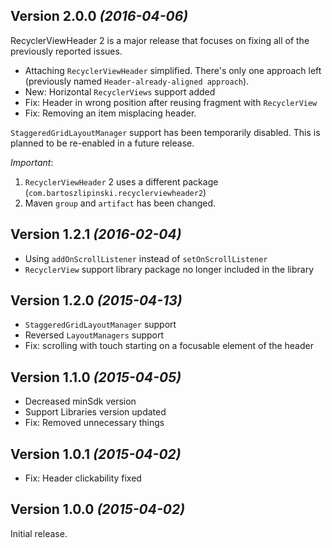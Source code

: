 Version 2.0.0 *(2016-04-06)*
----------------------------
RecyclerViewHeader 2 is a major release that focuses on fixing all of the previously reported issues.

 * Attaching `RecyclerViewHeader` simplified. There's only one approach left (previously named `Header-already-aligned approach`).
 * New: Horizontal `RecyclerViews` support added
 * Fix: Header in wrong position after reusing fragment with `RecyclerView`
 * Fix: Removing an item misplacing header.
 
`StaggeredGridLayoutManager` support has been temporarily disabled. This is planned to be re-enabled in a future release. 
 
*Important*:
 1. `RecyclerViewHeader` 2 uses a different package (`com.bartoszlipinski.recyclerviewheader2`)
 2. Maven `group` and `artifact` has been changed.

Version 1.2.1 *(2016-02-04)*
----------------------------

 * Using `addOnScrollListener` instead of `setOnScrollListener`
 * `RecyclerView` support library package no longer included in the library

Version 1.2.0 *(2015-04-13)*
----------------------------

 * `StaggeredGridLayoutManager` support
 * Reversed `LayoutManagers` support
 * Fix: scrolling with touch starting on a focusable element of the header

 Version 1.1.0 *(2015-04-05)*
----------------------------

 * Decreased minSdk version
 * Support Libraries version updated
 * Fix: Removed unnecessary things

Version 1.0.1 *(2015-04-02)*
----------------------------

 * Fix: Header clickability fixed

Version 1.0.0 *(2015-04-02)*
----------------------------

Initial release.